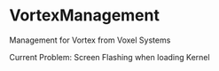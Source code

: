 # VortexManagement
Management for Vortex from Voxel Systems

Current Problem:
  Screen Flashing when loading Kernel
